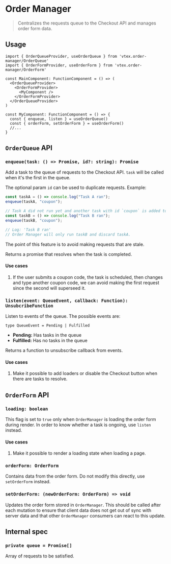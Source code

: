 # Order Manager

> Centralizes the requests queue to the Checkout API and manages order form data.

## Usage

```tsx
import { OrderQueueProvider, useOrderQueue } from 'vtex.order-manager/OrderQueue'
import { OrderFormProvider, useOrderForm } from 'vtex.order-manager/OrderForm'

const MainComponent: FunctionComponent = () => (
  <OrderQueueProvider>
    <OrderFormProvider>
      <MyComponent />
    </OrderFormProvider>
  </OrderQueueProvider>
)

const MyComponent: FunctionComponent = () => {
  const { enqueue, listen } = useOrderQueue()
  const { orderForm, setOrderForm } = useOrderForm()
  //...
}
```

## `OrderQueue` API

### `enqueue(task: () => Promise, id?: string): Promise`

Add a task to the queue of requests to the Checkout API. `task` will be called when it's the first in the queue.

The optional param `id` can be used to duplicate requests. Example:

```ts
const taskA = () => console.log("Task A ran");
enqueue(taskA, "coupon");

// Task A did not run yet and another task with id `coupon` is added to the queue
const taskB = () => console.log("Task B ran");
enqueue(taskB, "coupon");

// Log: 'Task B ran'
// Order Manager will only run taskB and discard taskA.
```

The point of this feature is to avoid making requests that are stale.

Returns a promise that resolves when the task is completed.

#### Use cases

1. If the user submits a coupon code, the task is scheduled, then changes and type another coupon code, we can avoid making the first request since the second will superseed it.

### `listen(event: QueueEvent, callback: Function): UnsubcribeFunction`

Listen to events of the queue. The possible events are:

`type QueueEvent = Pending | Fulfilled`

- **Pending:** Has tasks in the queue
- **Fulfilled:** Has no tasks in the queue

Returns a function to unsubscribe callback from events.

#### Use cases

1. Make it possible to add loaders or disable the Checkout button when there are tasks to resolve.

## `OrderForm` API

### `loading: boolean`

This flag is set to `true` only when `OrderManager` is loading the order form during render. In order to know whether a task is ongoing, use `listen` instead.

#### Use cases

1. Make it possible to render a loading state when loading a page.

### `orderForm: OrderForm`

Contains data from the order form. Do not modify this directly, use `setOrderForm` instead.

### `setOrderForm: (newOrderForm: OrderForm) => void`

Updates the order form stored in `OrderManager`. This should be called after each mutation to ensure that client data does not get out of sync with server data and that other `OrderManager` consumers can react to this update.

## Internal spec

### `private queue = Promise[]`

Array of requests to be satisfied.
